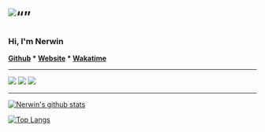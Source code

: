 <h1 align=“center”>
	<img
		width=“300”
		alt=“”
		src=“https://github.com/Nerwin/nerwin/blob/master/img/banner.jpg”>
</h1>

<h3 align=“center”>
	Hi, I'm Nerwin 
</h3>

<p align=“center”>
	<strong>
		<a href=“https://github.com/nerwin/“>Github</a>
		* 
		<a href=“https://googlecom/”>Website</a>
		* 
		<a href=“https://wakatime.com/@nerwin/“>Wakatime</a>
	</strong>
</p>

---
    
<img src=https://img.shields.io/badge/Developer-Backend-42b883/>
<img src=https://img.shields.io/badge/Os-MacOS-blue?style=for-the-badge&logo=apple/>
<img src=https://img.shields.io/badge/Stack-Node.Js-orange?style=for-the-badge&logo=node.js/>

---

[![Nerwin's github stats](https://github-readme-stats.vercel.app/api?username=nerwin&count_private=true&show_icons=true&theme=onedark)](https://wakatime.com/@nerwin)

[![Top Langs](https://github-readme-stats.vercel.app/api/top-langs/?username=nerwin)](https://wakatime.com/@nerwin)


